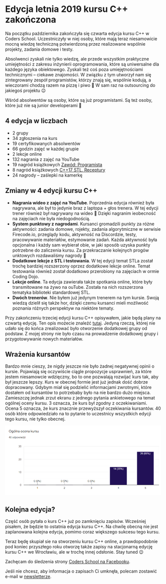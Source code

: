 # Edycja letnia 2019 kursu C++ zakończona

Na początku października zakończyła się czwarta edycja kursu C++ w Coders School. Uczestniczyły w niej osoby, które mają teraz niesamowicie mocną wiedzę techniczną potwierdzoną przez realizowane wspólnie projekty, zadania domowe i testy.

<!--more-->

Absolwenci zyskali nie tylko wiedzę, ale przede wszystkim praktyczne umiejętności z zakresu inżynierii oprogramowania, które są uniwersalne dla każdego języka obiektowego. Zyskali też coś poza umiejętnościami technicznymi &#8211; ciekawe znajomości. W związku z tym utworzył nam się zintegrowany zespół programistów, którzy znają się, wspólnie kodują, a wieczorami chodzą razem na pizzę i piwo 🙂 W sam raz na outsourcing do jakiegoś projektu 😉

Wśród absolwentów są osoby, które są już programistami. Są też osoby, które już nie są junior developerami 🙂

## 4 edycja w liczbach

* 2 grupy
* 34 zgłoszenia na kurs
* 19 certyfikowanych absolwentów
* 66 godzin zajęć w każdej grupie
* 2 lekcje online
* 132 nagrania z zajęć na YouTube
* 19 nagród książkowych [Zawód: Programista][1]
* 8 nagród książkowych [C++17 STL. Receptury][2]
* 24 nagrody &#8211; zaślepki na kamerkę

## Zmiany w 4 edycji kursu C++

* **Nagrania wideo z zajęć na YouTube**. Poprzednia edycja również była nagrywana, ale był to jedynie braz z laptopa + głos trenera. W tej edycji trener również był nagrywany na wideo 🙂 Dzięki nagranim ieobecność na zajęciach nie była niedogodnością. 
* **System punktowy z nagrodami**. Kursanci gromadzili punkty za różne aktywności: zadania domowe, rojekty, zadania algorytmiczne w serwisie Firecode.io, przeglądy kodu, aktywność na Discordzie, testy, pracowywanie materiałów, estymowanie zadań. Każda aktywność była opcjonalna i każdy sam wybierał obie, w jaki sposób uzyska punkty potrzebne do zaliczenia kursu. Za przekraczanie kolejnych progów unktowych rozdawaliśmy nagrody 🙂 
* **Dodatkowe lekcje z STL i testowania**. W tej edycji temat STLa został trochę bardziej rozszerzony oprzez dodatkowe lekcje online. Temat testowania również został dodatkowo przerobiony na zajęciach w ormie Coding Dojo. 
* **Lekcje online**. Ta edycja zawierała także spotkania online, które były transmitowane na żywo na ouTube. Została na nich rozszerzona tematyka biblioteki standardowej STL. 
* **Dwóch trenerów**. Nie byłem już jedynym trenerem na tym kursie. Swoją wiedzą dzielił się także hor, dzięki czemu kursanci mieli możliwość poznania różnych perspektyw na niektóre tematy. 

Przy zakończeniu trzeciej edycji kursu C++ opisywałem, jakie będą plany na czwartą edycję. Ten opis możecie znaleźć [tutaj][3]. Jedyną rzeczą, której nie udało się do końca zrealizować było otworzenie dodatkowej grupy od podstaw. Z mojej strony nie było czasu na prowadzenie dodatkowej grupy i przygotowywanie nowych materiałów.

## Wrażenia kursantów

Bardzo mnie cieszy, że nigdy jeszcze nie było żadnej negatywnej opinii o kursie. Pojawiają się oczywiście ciągle propozycje usprawnień, za które jestem niesamowcie wdzięczny, bo to one pozwalają rozwijać kurs tak, aby był jeszcze lepszy. Kurs w obecnej formie jest już jednak dość dobrze dopracowany. Gdybym miał się podzielić informacjami zwrotnymi, które dostałem od kursantów to potrzebaby było na nie bardzo dużo miejsca. Zamieszczę jednak zrzut ekranu z jednego pytania ankietowego na temat ogólnej oceny kursu. 3 oznacza, że kurs był zgodny z oczekiwaniami. Ocena 5 oznacza, że kurs znacznie przewyższył oczekiwania kursantów. 40 osób które odpowiedziało na to pytanie to uczestnicy wszystkich edycji tego kursu, nie tylko obecnej.

<img width="525" height="224" src="ocena_kursu.png" alt="Ocena ogólna kursu powyżej oczekiwań" />

## Kolejna edycja?

Część osób pytała o kurs C++ już po zamknięciu zapisów. Wcześniej pisałem, że będzie to ostatnia edycja kursu C++. Na chwilę obecną nie jest zaplanowana kolejna edycja, pomimo coraz większego sukcesu tego kursu.

Teraz będę skupiał sie na stworzeniu kursu C++ online, a prawdopodobnie pod koniec przyszłego roku otworzę także zapisy na stacjonarną edycję kursu C++ we Wrocławiu, ale w trochę innej odsłonie. Stay tuned 😉

Zachęcam do śledzenia strony [Coders School na Facebooku][4].
  
Jeśli nie chcesz, aby informacja o zapisach Ci umknęła, polecam zostawić e-mail w [newsletterze][5].

 [1]: https://zawodprogramista.pl/
 [2]: https://helion.pl/ksiazki/c-17-stl-receptury-jacek-galowicz,cpp17r.htm
 [3]: /post/3-edycja-kursu-cpp-zakonczona/
 [4]: https://www.facebook.com/szkola.coders.school/
 [5]: /#newsletter

